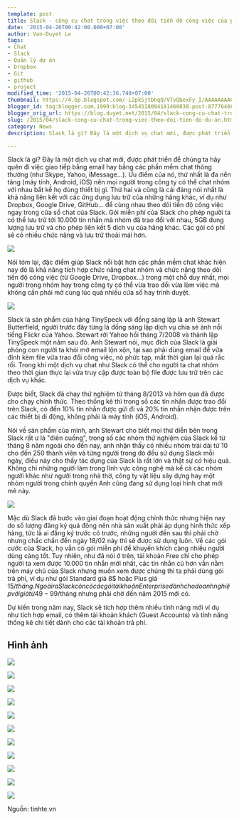 ```yaml
---
template: post
title: Slack - công cụ chat trong việc theo dõi tiến độ công việc của project
date: '2015-04-26T00:42:00.000+07:00'
author: Van-Duyet Le
tags:
- Chat
- Slack
- Quản lý dự án
- Dropbox
- Git
- github
- project
modified_time: '2015-04-26T00:42:36.740+07:00'
thumbnail: https://4.bp.blogspot.com/-L2pkSjtbhqQ/VTvQbexFy_I/AAAAAAAACWU/cUhMb50WKnA/s1600/2377299_slack-500.jpg
blogger_id: tag:blogger.com,1999:blog-3454518094181460838.post-8777646648801182771
blogger_orig_url: https://blog.duyet.net/2015/04/slack-cong-cu-chat-trong-viec-theo-doi-tien-do-du-an.html
slug: /2015/04/slack-cong-cu-chat-trong-viec-theo-doi-tien-do-du-an.html
category: News
description: Slack là gì? Đây là một dịch vụ chat mới, được phát triển để chúng ta hãy quên đi việc giao tiếp bằng email hay bằng các phần mềm chat thông thường (như Skype, Yahoo, iMessage...). Ưu điểm của nó, thứ nhất là đa nền tảng (máy tính, Android, iOS) nên mọi người trong công ty có thể chat nhóm với nhau bất kể họ dùng thiết bị gì. 

---
```


Slack là gì? Đây là một dịch vụ chat mới, được phát triển để chúng ta hãy quên đi việc giao tiếp bằng email hay bằng các phần mềm chat thông thường (như Skype, Yahoo, iMessage...). Ưu điểm của nó, thứ nhất là đa nền tảng (máy tính, Android, iOS) nên mọi người trong công ty có thể chat nhóm với nhau bất kể họ dùng thiết bị gì. 
Thứ hai và cũng là cái đáng nói nhất là khả năng liên kết với các ứng dụng lưu trữ của những hãng khác, ví dụ như Dropbox, Google Drive, GitHub... để cùng nhau theo dõi tiến độ công việc ngay trong cửa sổ chat của Slack. Gói miễn phí của Slack cho phép người ta có thể lưu trữ tới 10.000 tin nhắn mà nhóm đã trao đổi với nhau, 5GB dung lượng lưu trữ và cho phép liên kết 5 dịch vụ của hãng khác. Các gói có phí sẽ có nhiều chức năng và lưu trữ thoải mái hơn.

![](https://4.bp.blogspot.com/-L2pkSjtbhqQ/VTvQbexFy_I/AAAAAAAACWU/cUhMb50WKnA/s1600/2377299_slack-500.jpg)

Nói tóm lại, đặc điểm giúp Slack nổi bật hơn các phần mềm chat khác hiện nay đó là khả năng tích hợp chức năng chat nhóm và chức năng theo dõi tiến độ công việc (từ Google Drive, Dropbox...) trong một chỗ duy nhất, mọi người trong nhóm hay trong công ty có thể vừa trao đổi vừa làm việc mà không cần phải mở cùng lúc quá nhiều cửa sổ hay trình duyệt.

![](https://2.bp.blogspot.com/-HCCNiPWX9xE/VTvQlrWdapI/AAAAAAAACWc/Lq-MNQdMeEk/s1600/2377290_slack-06.png)

Slack là sản phẩm của hãng TinySpeck với đồng sáng lập là anh Stewart Butterfield, người trước đây từng là đồng sáng lập dịch vụ chia sẻ ảnh nổi tiếng Flickr của Yahoo. Stewart rời Yahoo hồi tháng 7/2008 và thành lập TinySpeck một năm sau đó. Anh Stewart nói, mục đích của Slack là giải phóng con người ta khỏi mớ email lộn xộn, tại sao phải dùng email để vừa đính kèm file vừa trao đổi công việc, nó phức tạp, mất thời gian lại quá rắc rối. Trong khi một dịch vụ chat như Slack có thể cho người ta chat nhóm theo thời gian thực lại vừa truy cập được toàn bộ file được lưu trữ trên các dịch vụ khác.

Được biết, Slack đã chạy thử nghiệm từ tháng 8/2013 và hôm qua đã được cho chạy chính thức. Theo thống kê thì trong số các tin nhắn được trao đổi trên Slack, có đến 10% tin nhắn được gửi đi và 20% tin nhắn nhận được trên các thiết bị di động, không phải là máy tính (iOS, Android).

Nói về sản phẩm của mình, anh Stewart cho biết mọi thứ diễn bên trong Slack rất ư là "điên cuồng", trong số các nhóm thử nghiệm của Slack kể từ tháng 8 năm ngoái cho đến nay, anh nhận thấy có nhiều nhóm trải dài từ 10 cho đến 250 thành viên và từng người trong đó đều sử dụng Slack mỗi ngày, điều này cho thấy tác dụng của Slack là rất lớn và thật sự có hiệu quả. Không chỉ những người làm trong lĩnh vực công nghệ mà kể cả các nhóm người khác như người trong nhà thờ, công ty vật liệu xây dựng hay một nhóm người trong chính quyền Anh cũng đang sử dụng loại hình chat mới mẻ này.

![](https://3.bp.blogspot.com/-75MMeW0DaUU/VTvQuMTR9AI/AAAAAAAACWk/BQSvVE-mIqU/s1600/2377292_slack-08.png)

Mặc dù Slack đã bước vào giai đoạn hoạt động chính thức nhưng hiện nay do số lượng đăng ký quá đông nên nhà sản xuất phải áp dụng hình thức xếp hàng, tức là ai đăng ký trước có trước, những người đến sau thì phải chờ nhưng chắc chắn đến ngày 18/02 này thì sẽ được sử dụng luôn. Về các gói cước của Slack, họ vẫn có gói miễn phí để khuyến khích càng nhiều người dùng càng tốt. Tuy nhiên, như đã nói ở trên, tài khoản Free chỉ cho phép người ta xem được 10.000 tin nhắn mới nhất, các tin nhắn cũ hơn vẫn nằm trên máy chủ của Slack nhưng muốn xem được chúng thì ta phải dùng gói trả phí, ví dụ như gói Standard giá 8$ hoặc Plus giá 15$/tháng. Ngoài ra Slack còn có các gói tài khoản Enterprise dành cho doanh nghiệp với giá từ 49-99$/tháng nhưng phải chờ đến năm 2015 mới có.

Dự kiến trong năm nay, Slack sẽ tích hợp thêm nhiều tính năng mới ví dụ như tích hợp email, có thêm tài khoản khách (Guest Accounts) và tính năng thống kê chi tiết dành cho các tài khoản trả phí.

## Hình ảnh ##

[![](https://3.bp.blogspot.com/-WcMdIuFF_DQ/VTvRbW5BPoI/AAAAAAAACW4/xJHu2MifECU/s1600/2377287_slack-03.png)](https://3.bp.blogspot.com/-WcMdIuFF_DQ/VTvRbW5BPoI/AAAAAAAACW4/xJHu2MifECU/s1600/2377287_slack-03.png)

[![](https://3.bp.blogspot.com/-yRjR3QjCV7U/VTvRbo1NWSI/AAAAAAAACW8/FvYHtX9WbTA/s1600/2377289_slack-05.png)](https://3.bp.blogspot.com/-yRjR3QjCV7U/VTvRbo1NWSI/AAAAAAAACW8/FvYHtX9WbTA/s1600/2377289_slack-05.png)

[![](https://4.bp.blogspot.com/-wwX9d6IlgRA/VTvRawXmnXI/AAAAAAAACWw/oQ3N0P109zY/s1600/2377291_slack-07.png)](https://4.bp.blogspot.com/-wwX9d6IlgRA/VTvRawXmnXI/AAAAAAAACWw/oQ3N0P109zY/s1600/2377291_slack-07.png)

[![](https://2.bp.blogspot.com/-ztYyuZEaucE/VTvRb8i90ZI/AAAAAAAACXA/naxPXUKI30s/s1600/2377293_slack-09.png)](https://2.bp.blogspot.com/-ztYyuZEaucE/VTvRb8i90ZI/AAAAAAAACXA/naxPXUKI30s/s1600/2377293_slack-09.png)

[![](https://4.bp.blogspot.com/-uXm4TU_UjE0/VTvRc-1csmI/AAAAAAAACXQ/SRrZtT8HklQ/s1600/2377294_slack-10.png)](https://4.bp.blogspot.com/-uXm4TU_UjE0/VTvRc-1csmI/AAAAAAAACXQ/SRrZtT8HklQ/s1600/2377294_slack-10.png)

[![](https://4.bp.blogspot.com/-GU3SPAVBmo0/VTvRdbzEIYI/AAAAAAAACXY/wZyX6Q_eLt0/s1600/2377295_slack-11.png)](https://4.bp.blogspot.com/-GU3SPAVBmo0/VTvRdbzEIYI/AAAAAAAACXY/wZyX6Q_eLt0/s1600/2377295_slack-11.png)

[![](https://2.bp.blogspot.com/-UMxRcEkC3fc/VTvRd4tXB5I/AAAAAAAACXc/uvNu_A6qvxI/s1600/2377296_slack-12.png)](https://2.bp.blogspot.com/-UMxRcEkC3fc/VTvRd4tXB5I/AAAAAAAACXc/uvNu_A6qvxI/s1600/2377296_slack-12.png)

[![](https://1.bp.blogspot.com/--TbBoSt6gBM/VTvReoqr-hI/AAAAAAAACXw/7QX1zlnKHJI/s1600/2377297_slack-13.png)](https://1.bp.blogspot.com/--TbBoSt6gBM/VTvReoqr-hI/AAAAAAAACXw/7QX1zlnKHJI/s1600/2377297_slack-13.png)

[![](https://3.bp.blogspot.com/-XlD-fAwZMfQ/VTvRfO2njdI/AAAAAAAACXo/1aKFdJS0as4/s1600/2377298_slack-14.png)](https://3.bp.blogspot.com/-XlD-fAwZMfQ/VTvRfO2njdI/AAAAAAAACXo/1aKFdJS0as4/s1600/2377298_slack-14.png)

[![](https://4.bp.blogspot.com/-ue8V_l-u5w0/VTvRfD8clXI/AAAAAAAACXs/Z4-aNxpLgDg/s1600/screen800x500.jpeg)](https://4.bp.blogspot.com/-ue8V_l-u5w0/VTvRfD8clXI/AAAAAAAACXs/Z4-aNxpLgDg/s1600/screen800x500.jpeg)

[![](https://2.bp.blogspot.com/-JTc-8xBmMMw/VTvRfwfiCmI/AAAAAAAACX4/s_uU6pwk0yk/s1600/slack_notifications.jpg)](https://2.bp.blogspot.com/-JTc-8xBmMMw/VTvRfwfiCmI/AAAAAAAACX4/s_uU6pwk0yk/s1600/slack_notifications.jpg)

Nguồn: tinhte.vn
